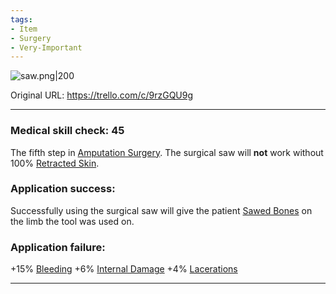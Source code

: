 ```yaml
---
tags:
- Item
- Surgery
- Very-Important
---
```


![saw.png\|200](/Items/Surgical%20Saw%20-%20Attachments/6718845db30472d958dd7c06.png)

Original URL: https://trello.com/c/9rzGQU9g

---

### Medical skill check: 45

The fifth step in [Amputation Surgery](../Procedures/Amputation%20Surgery.md). The surgical saw will **not** work without 100% [Retracted Skin](../Surgery/Retracted%20Skin.md).

### Application success:

Successfully using the surgical saw will give the patient [Sawed Bones](../Surgery/Sawed%20Bones.md) on the limb the tool was used on.

### Application failure:

\+15% [Bleeding](../Any%20bodypart/Bleeding.md)
\+6% [Internal Damage](../Any%20bodypart/archived/Internal%20Damage.md)
\+4% [Lacerations]([Wounds](../Any%20bodypart/archived/Wounds.md) "‌")

---

